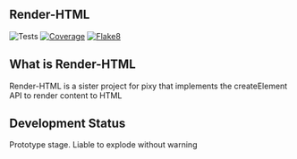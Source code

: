 Render-HTML
--------------
![Tests](https://github.com/pixyverse/render_html/actions/workflows/ci.yml/tests-badge.svg)
[![Coverage](https://github.com/pixyverse/render_html/actions/workflows/ci.yml/coverage-badge.svg)](https://github.com/pixyverse/render_html/actions/workflows/ci.yml/htmlcov/index.html)
[![Flake8](https://github.com/pixyverse/render_html/actions/workflows/ci.yml/flake8-badge.svg)](https://github.com/pixyverse/render_html/actions/workflows/ci.yml/reports/flake8/index.html)

What is Render-HTML
--------------------

Render-HTML is a sister project for pixy that implements the createElement API to render content to HTML

Development Status
--------------------

Prototype stage. Liable to explode without warning
